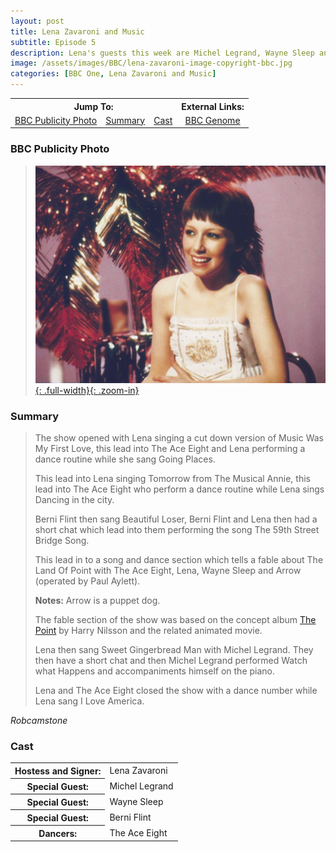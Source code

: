 ```yaml
---
layout: post
title: Lena Zavaroni and Music
subtitle: Episode 5
description: Lena's guests this week are Michel Legrand, Wayne Sleep and Berni Flint.
image: /assets/images/BBC/lena-zavaroni-image-copyright-bbc.jpg
categories: [BBC One, Lena Zavaroni and Music]
---
```


<table>
<tr align="center">
<th colspan="3">Jump To:</th>
<th>External Links:</th>
</tr>

<tr align="center">
<td><a href="#bbc-publicity-photo">BBC Publicity Photo</a></td>
<td><a href="#summary">Summary</a></td>
<td><a href="#cast">Cast</a></td>
<td><a href="https://genome.ch.bbc.co.uk/schedules/bbcone/london/1979-06-20#at-18.50">BBC Genome</a></td>
</tr>
</table>

### BBC Publicity Photo
> [![BBC Publicity Photo of Lena Zavaroni for her TV show Lena Zavaroni and Music](/assets/images/BBC/lena-zavaroni-image-copyright-bbc.jpg){: .full-width}{: .zoom-in}](/assets/images/BBC/lena-zavaroni-image-copyright-bbc.jpg)

### Summary
> The show opened with Lena singing a cut down version of Music Was My First Love, this lead into The Ace Eight and Lena performing a dance routine while she sang Going Places.
>
> This lead into Lena singing Tomorrow from The Musical Annie, this lead into The Ace Eight who perform a dance routine while Lena sings Dancing in the city.
>
> Berni Flint then sang Beautiful Loser, Berni Flint and Lena then had a short chat which lead into them performing the song The 59th Street Bridge Song.
>
> This lead in to a song and dance section which tells a fable about The Land Of Point with The Ace Eight, Lena, Wayne Sleep and Arrow (operated by Paul Aylett).
>
> **Notes:** Arrow is a puppet dog.
>
> The fable section of the show was based on the concept album [The Point](https://www.youtube.com/watch?v=HNsQmRLXT4k) by Harry Nilsson and the related animated movie.
>
>Lena then sang Sweet Gingerbread Man with Michel Legrand. They then have a short chat and then Michel Legrand performed Watch what Happens and accompaniments himself on the piano.
>
>Lena and The Ace Eight closed the show with a dance number while Lena sang I Love America.

<cite>Robcamstone</cite>

### Cast
<table>
<tr><th>Hostess and Signer:</th><td>Lena Zavaroni</td></tr>
<tr><th>Special Guest:</th><td>Michel Legrand</td></tr>
<tr><th>Special Guest:</th><td>Wayne Sleep</td></tr>
<tr><th>Special Guest:</th><td>Berni Flint</td></tr>
<tr><th>Dancers:</th><td>The Ace Eight</td></tr>
</table>

